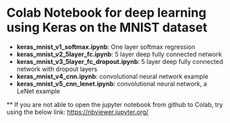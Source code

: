 # Colab Notebook for deep learning using Keras on the MNIST dataset

* **keras_mnist_v1_softmax.ipynb**: One layer softmax regression
* **keras_mnist_v2_5layer_fc.ipynb**: 5 layer deep fully connected network
* **keras_mnist_v3_5layer_fc_dropout.ipynb**: 5 layer deep fully connected network with dropout layers
* **keras_mnist_v4_cnn.ipynb**: convolutional neural network example
* **keras_mnist_v5_cnn_lenet.ipynb**: convolutional neural network, a LeNet example

** If you are not able to open the jupyter notebook from github to Colab, try using the below link:
https://nbviewer.jupyter.org/
